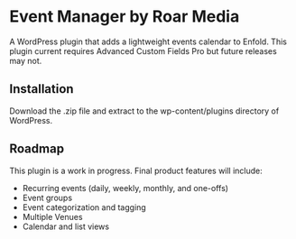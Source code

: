 # Event Manager by Roar Media
A WordPress plugin that adds a lightweight events calendar to Enfold. This plugin current requires Advanced Custom Fields Pro but future releases may not.

## Installation
Download the .zip file and extract to the wp-content/plugins directory of WordPress.

## Roadmap
This plugin is a work in progress. Final product features will include:
* Recurring events (daily, weekly, monthly, and one-offs)
* Event groups
* Event categorization and tagging
* Multiple Venues
* Calendar and list views